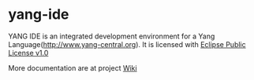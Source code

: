 yang-ide
========

YANG IDE is an integrated development environment for a Yang Language(http://www.yang-central.org).
It is licensed with [Eclipse Public License v1.0](http://www.eclipse.org/legal/epl-v10.html)

More documentation are at project [Wiki](https://github.com/xored/yang-ide/wiki)

